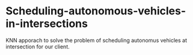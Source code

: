 # Scheduling-autonomous-vehicles-in-intersections
KNN apporach to solve the problem of scheduling autonomus vehicles at intersection for our client.
